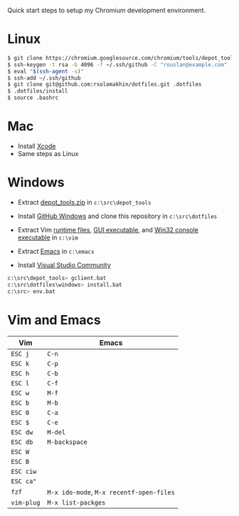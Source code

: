 Quick start steps to setup my Chromium development environment.

# Linux

```sh
$ git clone https://chromium.googlesource.com/chromium/tools/depot_tools.git
$ ssh-keygen -t rsa -b 4096 -f ~/.ssh/github -C "rouslan@example.com"
$ eval "$(ssh-agent -s)"
$ ssh-add ~/.ssh/github
$ git clone git@github.com:rsolomakhin/dotfiles.git .dotfiles
$ .dotfiles/install
$ source .bashrc
```

# Mac

- Install [Xcode]
- Same steps as Linux

# Windows

- Extract [depot_tools.zip] in `c:\src\depot_tools`

- Install [GitHub Windows] and clone this
  repository in `c:\src\dotfiles`

- Extract Vim [runtime files], [GUI executable], and [Win32 console executable]
  in `c:\vim`

- Extract [Emacs] in `c:\emacs`

- Install [Visual Studio Community]

```sh
c:\src\depot_tools> gclient.bat
c:\src\dotfiles\windows> install.bat
c:\src> env.bat
```

# Vim and Emacs

| Vim                        | Emacs                                        |
|----------------------------|----------------------------------------------|
| ``ESC j``                  | ``C-n``                                      |
| ``ESC k``                  | ``C-p``                                      |
| ``ESC h``                  | ``C-b``                                      |
| ``ESC l``                  | ``C-f``                                      |
| ``ESC w``                  | ``M-f``                                      |
| ``ESC b``                  | ``M-b``                                      |
| ``ESC 0``                  | ``C-a``                                      |
| ``ESC $``                  | ``C-e``                                      |
| ``ESC dw``                 | ``M-del``                                    |
| ``ESC db``                 | ``M-backspace``                              |
| ``ESC W``                  |                                              |
| ``ESC B``                  |                                              |
| ``ESC ciw``                |                                              |
| ``ESC ca"``                |                                              |
| ``fzf``                    | ``M-x ido-mode``, ``M-x recentf-open-files`` |
| ``vim-plug``               | ``M-x list-packges``                         |

[Xcode]: https://developer.apple.com/xcode/
[depot_tools.zip]: https://src.chromium.org/svn/trunk/tools/depot_tools.zip
[GitHub Windows]: https://windows.github.com/
[runtime files]: ftp://ftp.vim.org/pub/vim/pc/vim74rt.zip
[GUI executable]: ftp://ftp.vim.org/pub/vim/pc/gvim74.zip
[Win32 console executable]: ftp://ftp.vim.org/pub/vim/pc/vim74w32.zip
[Emacs]: https://ftp.gnu.org/gnu/emacs/windows/emacs-24.4-bin-i686-pc-mingw32.zip
[Visual Studio Community]: https://www.visualstudio.com/
